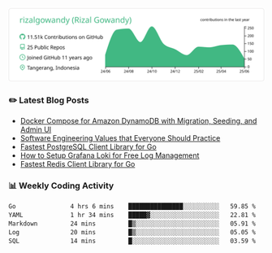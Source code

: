 ![profile-details](profile-summary-card-output/vue/0-profile-details.svg)

### :pencil2: Latest Blog Posts
<!-- BLOG-POST-LIST:START -->
- [Docker Compose for Amazon DynamoDB with Migration, Seeding, and Admin UI](https://medium.com/geekculture/docker-compose-for-amazon-dynamodb-with-migration-seeding-and-admin-ui-db11a348cc6a?source=rss-5763b0f1aba6------2)
- [Software Engineering Values that Everyone Should Practice](https://levelup.gitconnected.com/software-engineering-values-that-everyone-should-practice-c980d00cd103?source=rss-5763b0f1aba6------2)
- [Fastest PostgreSQL Client Library for Go](https://levelup.gitconnected.com/fastest-postgresql-client-library-for-go-579fa97909fb?source=rss-5763b0f1aba6------2)
- [How to Setup Grafana Loki for Free Log Management](https://levelup.gitconnected.com/how-to-setup-grafana-loki-for-free-log-management-ceb60558503c?source=rss-5763b0f1aba6------2)
- [Fastest Redis Client Library for Go](https://levelup.gitconnected.com/fastest-redis-client-library-for-go-7993f618f5ab?source=rss-5763b0f1aba6------2)
<!-- BLOG-POST-LIST:END -->

### 📊 Weekly Coding Activity
<!--START_SECTION:waka-->

```txt
Go               4 hrs 6 mins    ███████████████░░░░░░░░░░   59.85 %
YAML             1 hr 34 mins    █████▓░░░░░░░░░░░░░░░░░░░   22.81 %
Markdown         24 mins         █▒░░░░░░░░░░░░░░░░░░░░░░░   05.91 %
Log              20 mins         █▒░░░░░░░░░░░░░░░░░░░░░░░   05.05 %
SQL              14 mins         █░░░░░░░░░░░░░░░░░░░░░░░░   03.59 %
```

<!--END_SECTION:waka-->
